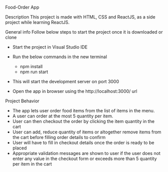 Food-Order App

Description
This project is made with HTML, CSS and ReactJS, as a side project while learning ReactJS.

General info
Follow below steps to start the project once it is downloaded or clone

- Start the project in Visual Studio IDE

- Run the below commands in the new terminal
  - npm install
  - npm run start
- This will start the development server on port 3000
- Open the app in browser using the http://localhost:3000/ url

Project Behavior

- The app lets user order food items from the list of items in the menu.
- A user can order at the most 5 quantity per item.
- User can then checkout the order by clicking the item quantity in the cart
- User can add, reduce quantity of items or altogether remove items from the cart before filling order details to confirm
- User will have to fill in checkout details once the order is ready to be placed
- Appropriate validation messages are shown to user if the user does not enter any value in the checkout form
  or exceeds more than 5 quantity per item in the cart

